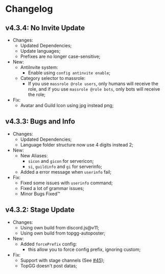 # Changelog

## v4.3.4: No Invite Update

- Changes:
  - Updated Dependencies;
  - Update languages;
  - Prefixes are no longer case-sensitive;
- New:
  - AntiInvite system:
    - Enable using `config antinvite enable`;
  - Category selector to massrole:
    - If you use `massrole @role users`, only humans will receive the role, and if you use `massrole @role bots`, only bots will receive the role;
- Fix:
  - Avatar and Guild Icon using jpg instead png;

## v4.3.3: Bugs and Info

- Changes:
  - Updated Dependencies;
  - Language folder structure now use 4 digits instead 2;
- New:
  - New Aliases:
    - `sicon` and `gicon` for servericon;
    - `si`, `guildinfo` and `gi` for serverinfo;
  - Added a error message when `userinfo` fail;
- Fix:
  - Fixed some issues with `userinfo` command;
  - Fixed a lot of grammar issues;
  - Minor Bugs Fixed:tm:

## v4.3.2: Stage Update

- Changes:
  - Using own build from discord.js@v11;
  - Using own build from topgg-autoposter;
- New:
  - Added `forcePrefix` config:
    - this allow you to force config prefix, ignoring custom;
- Fix:
  - Support with stage channels (See [#45]);
  - TopGG doesn't post datas;

[#45]: https://github.com/ArunaBot/Aruna/issues/45
